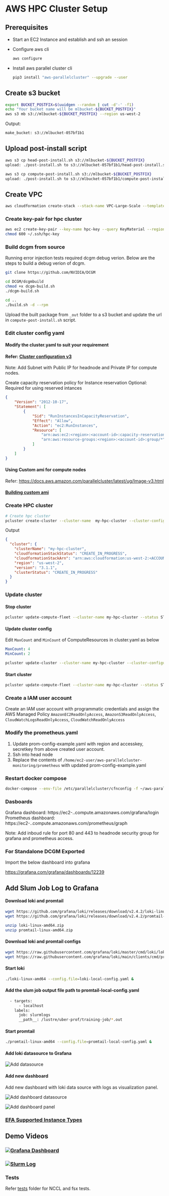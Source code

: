 # AWS HPC Cluster Setup

## Prerequisites

* Start an EC2 Instance and establish and ssh an session
* Configure aws cli

  ```bash
  aws configure
  ```

* Install aws parallel cluster cli

  ```bash
  pip3 install "aws-parallelcluster" --upgrade --user
  ```

## Create s3 bucket

```bash
export BUCKET_POSTFIX=$(uuidgen --random | cut -d'-' -f1)
echo "Your bucket name will be mlbucket-${BUCKET_POSTFIX}"
aws s3 mb s3://mlbucket-${BUCKET_POSTFIX} --region us-west-2
```

Output:

```bash
make_bucket: s3://mlbucket-057bf1b1
```

## Upload post-install script

```bash
aws s3 cp head-post-install.sh s3://mlbucket-${BUCKET_POSTFIX}
upload: ./post-install.sh to s3://mlbucket-057bf1b1/head-post-install.sh

aws s3 cp compute-post-install.sh s3://mlbucket-${BUCKET_POSTFIX}
upload: ./post-install.sh to s3://mlbucket-057bf1b1/compute-post-install.sh
```

## Create VPC

```bash
aws cloudformation create-stack --stack-name VPC-Large-Scale --template-body file://VPC-Large-Scale.yml
```

### Create key-pair for hpc cluster

```bash
aws ec2 create-key-pair --key-name hpc-key --query KeyMaterial --region ap-northeast-2 --output text > ~/.ssh/hpc-key
chmod 600 ~/.ssh/hpc-key
```

### Build dcgm from source

Running error injection tests required dcgm debug verion. Below are the steps to build a debug verion of dcgm.

```bash
git clone https://github.com/NVIDIA/DCGM

cd DCGM/dcgmbuild
chmod +x dcgm-build.sh
./dcgm-build.sh

cd ..
./build.sh -d --rpm
```

Upload the built package from `_out` folder to a s3 bucket and update the url in `compute-post-install.sh` script.

### Edit cluster config yaml

#### Modify the cluster.yaml to suit your requirement

#### Refer: [Cluster configuration v3](https://docs.aws.amazon.com/parallelcluster/latest/ug/cluster-configuration-file-v3.html)

Note: Add Subnet with Public IP for headnode and Private IP for compute nodes.

Create capacity reservation policy for Instance reservation
Optional: Required for using reserved intances

```json
{
    "Version": "2012-10-17",
    "Statement": [
        {
            "Sid": "RunInstancesInCapacityReservation",
            "Effect": "Allow",
            "Action": "ec2:RunInstances",
            "Resource": [
                "arn:aws:ec2:<region>:<account-id>:capacity-reservation/*",
                "arn:aws:resource-groups:<region>:<account-id>:group/*"
            ]
        }
    ]
}
```

#### Using Custom ami for compute nodes

Refer: https://docs.aws.amazon.com/parallelcluster/latest/ug/Image-v3.html

#### [Building custom ami](./custom-ami/Readme.md)

### Create HPC cluster

```bash
# Create hpc cluster
pcluster create-cluster --cluster-name  my-hpc-cluster --cluster-configuration cluster.yaml
```

Output

```json
{
  "cluster": {
    "clusterName": "my-hpc-cluster",
    "cloudformationStackStatus": "CREATE_IN_PROGRESS",
    "cloudformationStackArn": "arn:aws:cloudformation:us-west-2:<ACCOUNT_ID>:stack/my-hpc-cluster/dc43a000-640b-11ec-846b-0a803e033d61",
    "region": "us-west-2",
    "version": "3.1.1",
    "clusterStatus": "CREATE_IN_PROGRESS"
  }
}
```

### Update cluster

#### Stop cluster

```bash
pcluster update-compute-fleet --cluster-name my-hpc-cluster --status STOP_REQUESTED
```

#### Update cluster config

Edit `MaxCount` and `MinCount` of ComputeResources in cluster.yaml as below

```yaml
MaxCount: 4
MinCount: 2
```

```bash
pcluster update-cluster --cluster-name my-hpc-cluster --cluster-configuration cluster.yaml
```

#### Start cluster

```bash
pcluster update-compute-fleet --cluster-name my-hpc-cluster --status START_REQUESTED
```

### Create a IAM user account

Create an IAM user account with programmatic credentials and assign the AWS Managed Policy `AmazonEC2ReadOnlyAccess`, `AmazonS3ReadOnlyAccess`, `CloudWatchLogsReadOnlyAccess`, `CloudWatchReadOnlyAccess`

### Modify the prometheus.yaml

1. Update prom-config-example.yaml with region and accesskey, secretkey from above created user account.
2. Ssh into head node
3. Replace the contents of `/home/ec2-user/aws-parallelcluster-monitoring/prometheus` with updated prom-config-example.yaml

### Restart docker compose

```bash
docker-compose --env-file /etc/parallelcluster/cfnconfig -f ~/aws-parallelcluster-monitoring/docker-compose/docker-compose.master.yml -p monitoring-master restart
```

### Dasboards

Grafana dashboard: https://ec2-<ip>.<region>.compute.amazonaws.com/grafana/login
Prometheus dashboard: https://ec2-<ip>.<region>.compute.amazonaws.com/prometheus/graph

Note: Add inboud rule for port 80 and 443 to headnode security group for grafana and prometheus access.

### For Standalone DCGM Exported

Import the below dashboard into grafana

<https://grafana.com/grafana/dashboards/12239>

## Add Slum Job Log to Grafana

#### Download loki and promtail

```bash
wget https://github.com/grafana/loki/releases/download/v2.4.2/loki-linux-amd64.zip
wget https://github.com/grafana/loki/releases/download/v2.4.2/promtail-linux-amd64.zip

unzip loki-linux-amd64.zip
unzip promtail-linux-amd64.zip
```

#### Download loki and promtail configs

```bash
wget https://raw.githubusercontent.com/grafana/loki/master/cmd/loki/loki-local-config.yaml
wget https://raw.githubusercontent.com/grafana/loki/main/clients/cmd/promtail/promtail-local-config.yaml
```

#### Start loki

```bash
./loki-linux-amd64 --config.file=loki-local-config.yaml &
```

#### Add the slum job output file path to promtail-local-config.yaml

```bash
  - targets:
      - localhost
    labels:
      job: slurmlogs
      __path__: /lustre/uber-prof/training-job/*.out
```

#### Start promtail

```bash
./promtail-linux-amd64 --config.file=promtail-local-config.yaml &
```

#### Add loki datasource to Grafana

![Add datasource](./images/loki_datasource.png)

#### Add new dashboard

Add new dashboard with loki data source with logs as visualization panel.

![Add dashboard datasource](./images/dashboard_datasource.png)

![Add dashboard panel](./images/dashboard_panel.png)

### [EFA Supported Instance Types](https://docs.aws.amazon.com/AWSEC2/latest/UserGuide/efa.html#efa-instance-types)

## Demo Videos

### [![Grafana Dashboard](Dashboards.gif)](https://youtu.be/KhvCCPjHwCY)

### [![Slurm Log](Job_log.gif)](https://youtu.be/RzOkHsmRM3U)

### Tests

Refer [tests](./tests) folder for NCCL and fsx tests.

